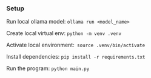 ### Setup

Run local ollama model: `ollama run <model_name>`

Create local virtual env: `python -m venv .venv`

Activate local environment:` source .venv/bin/activate`

Install dependencies: `pip install -r requirements.txt`

Run the program: `python main.py`
